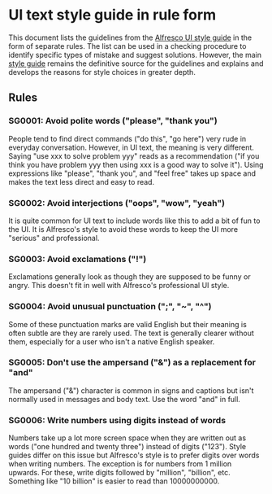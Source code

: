 # UI text style guide in rule form

This document lists the guidelines from the
[Alfresco UI style guide](https://docs.alfresco.com/sites/docs.alfresco.com/files/public/docs_team/u2/Alfresco-Writing-Guide.pdf)
in the form of separate rules. The list can be used in a checking procedure to identify
specific types of mistake and suggest solutions. However, the main
[style guide](https://docs.alfresco.com/sites/docs.alfresco.com/files/public/docs_team/u2/Alfresco-Writing-Guide.pdf)
remains the definitive source for the guidelines and explains and develops the reasons for
style choices in greater depth.

## Rules

### SG0001: Avoid polite words ("please", "thank you")

People tend to find direct commands ("do this", "go here") very rude in everyday conversation.
However, in UI text, the meaning is very different. Saying "use xxx to solve problem yyy" reads
as a recommendation ("if you think you have problem yyy then using xxx is a good way to solve it").
Using expressions like "please", "thank you", and "feel free" takes up space and makes the text less
direct and easy to read.

### SG0002: Avoid interjections ("oops", "wow", "yeah")

It is quite common for UI text to include words like this to add a bit of fun to the UI. It is
Alfresco's style to avoid these words to keep the UI more "serious" and professional.

### SG0003: Avoid exclamations ("!")

Exclamations generally look as though they are supposed to be funny or angry. This doesn't
fit in well with Alfresco's professional UI style.

### SG0004: Avoid unusual punctuation (";", "~", "^")

Some of these punctuation marks are valid English but their meaning is often subtle are they
are rarely used. The text is generally clearer without them, especially for a user who isn't
a native English speaker.

### SG0005: Don't use the ampersand ("&") as a replacement for "and"

The ampersand ("&") character is common in signs and captions but isn't normally used in
messages and body text. Use the word "and" in full.

### SG0006: Write numbers using digits instead of words

Numbers take up a lot more screen space when they are written out as words ("one hundred
and twenty three") instead of digits ("123"). Style guides differ on this issue but Alfresco's
style is to prefer digits over words when writing numbers. The exception is for numbers from
1 million upwards. For these, write digits followed by "million", "billion", etc. Something like
"10 billion" is easier to read than 10000000000.